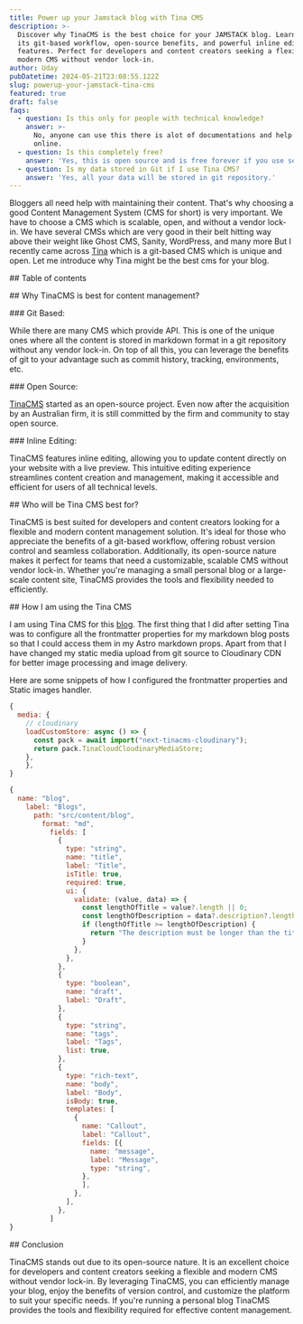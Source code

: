 ```yaml
---
title: Power up your Jamstack blog with Tina CMS
description: >-
  Discover why TinaCMS is the best choice for your JAMSTACK blog. Learn about
  its git-based workflow, open-source benefits, and powerful inline editing
  features. Perfect for developers and content creators seeking a flexible,
  modern CMS without vendor lock-in.
author: Uday
pubDatetime: 2024-05-21T23:08:55.122Z
slug: powerup-your-jamstack-tina-cms
featured: true
draft: false
faqs:
  - question: Is this only for people with technical knowledge?
    answer: >-
      No, anyone can use this there is alot of documentations and help available
      online.
  - question: Is this completely free?
    answer: 'Yes, this is open source and is free forever if you use self hosting.'
  - question: Is my data stored in Git if I use Tina CMS?
    answer: 'Yes, all your data will be stored in git repository.'
---
```


Bloggers all need help with maintaining their content. That's why choosing a good Content Management System (CMS for short) is very important. We have to choose a CMS which is scalable, open, and without a vendor lock-in. We have several CMSs which are very good in their belt hitting way above their weight like Ghost CMS, Sanity, WordPress, and many more But I recently came across [Tina](https://tina.io "Tina") which is a git-based CMS which is unique and open. Let me introduce why Tina might be the best cms for your blog.

\## Table of contents

\## Why TinaCMS is best for content management?

\### Git Based:

While there are many CMS which provide API. This is one of the unique ones where all the content is stored in markdown format in a git repository without any vendor lock-in. On top of all this, you can leverage the benefits of git to your advantage such as commit history, tracking, environments, etc.

\### Open Source:

[TinaCMS](https://github.com/tinacms/tinacms "TinaCMS") started as an open-source project. Even now after the acquisition by an Australian firm, it is still committed by the firm and community to stay open source.

\### Inline Editing:

TinaCMS features inline editing, allowing you to update content directly on your website with a live preview. This intuitive editing experience streamlines content creation and management, making it accessible and efficient for users of all technical levels.

\## Who will be Tina CMS best for?

TinaCMS is best suited for developers and content creators looking for a flexible and modern content management solution. It's ideal for those who appreciate the benefits of a git-based workflow, offering robust version control and seamless collaboration. Additionally, its open-source nature makes it perfect for teams that need a customizable, scalable CMS without vendor lock-in. Whether you're managing a small personal blog or a large-scale content site, TinaCMS provides the tools and flexibility needed to efficiently.

\## How I am using the Tina CMS

I am using Tina CMS for this [blog](https://udaysamsani.com "blog"). The first thing that I did after setting Tina was to configure all the frontmatter properties for my markdown blog posts so that I could access them in my Astro markdown props. Apart from that I have changed my static media upload from git source to Cloudinary CDN for better image processing and image delivery.

Here are some snippets of how I configured the frontmatter properties and Static images handler.

```javascript
{
  media: {
    // cloudinary  
    loadCustomStore: async () => {
      const pack = await import("next-tinacms-cloudinary");
      return pack.TinaCloudCloudinaryMediaStore;
    },  
	},
}
```

```javascript
{
  name: "blog",
    label: "Blogs",
      path: "src/content/blog",
        format: "md",
          fields: [
            {
              type: "string",
              name: "title",
              label: "Title",
              isTitle: true,
              required: true,
              ui: {
                validate: (value, data) => {
                  const lengthOfTitle = value?.length || 0;
                  const lengthOfDescription = data?.description?.length || 0;
                  if (lengthOfTitle >= lengthOfDescription) {
                    return "The description must be longer than the title";
                  }
                },
              },
            },
            {
              type: "boolean",
              name: "draft",
              label: "Draft",
            },
            {
              type: "string",
              name: "tags",
              label: "Tags",
              list: true,
            },
            {
              type: "rich-text",
              name: "body",
              label: "Body",
              isBody: true,
              templates: [
                {
                  name: "Callout",
                  label: "Callout",
                  fields: [{
                    name: "message",
                    label: "Message",
                    type: "string",
                  },
                  ],
                },
              ],
            },
          ]
}
```

\## Conclusion

TinaCMS stands out due to its open-source nature. It is an excellent choice for developers and content creators seeking a flexible and modern CMS without vendor lock-in. By leveraging TinaCMS, you can efficiently manage your blog, enjoy the benefits of version control, and customize the platform to suit your specific needs. If you're running a personal blog TinaCMS provides the tools and flexibility required for effective content management.
